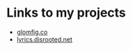 # Links to my projects

* [glomfig.co](https://glomfig.co)
* [lyrics.disrooted.net](https://lyrics.disrooted.net)

